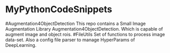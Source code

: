 # MyPythonCodeSnippets
#Augmentation4ObjectDetection
  This repo contains a Small Image Augmentation Library Augmentation4ObjectDetection. Which is capable of augment image and object rois.
#FileUtils
 Set of functions to process image data-set. Also a config file parser to manage HyperParams of DeepLearning.

